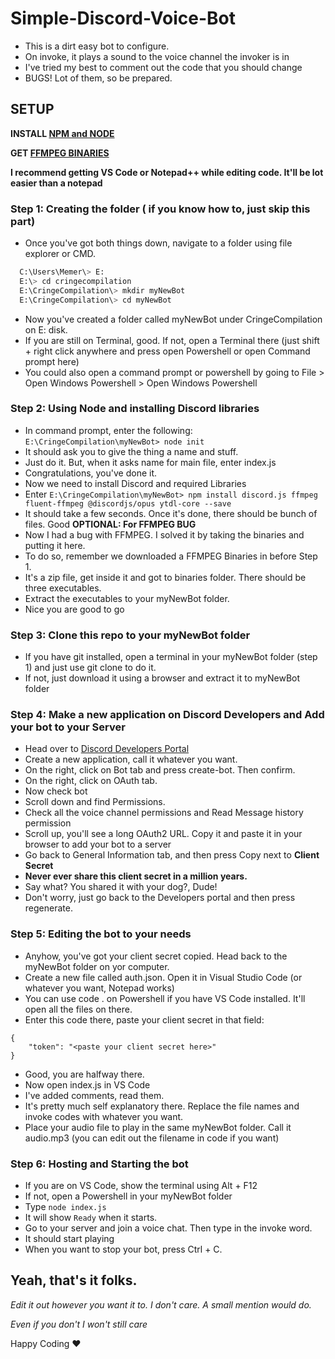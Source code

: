 # Simple-Discord-Voice-Bot
* This is a dirt easy bot to configure.
* On invoke, it plays a sound to the voice channel the invoker is in
* I've tried my best to comment out the code that you should change
* BUGS! Lot of them, so be prepared.

## SETUP
**INSTALL [NPM and NODE](https://nodejs.org/)**

**GET [FFMPEG BINARIES](http://ffmpeg.org/download.html)**

**I recommend getting VS Code or Notepad++ while editing code. It'll be lot easier than a notepad**

### Step 1: Creating the folder ( if you know how to, just skip this part)
* Once you've got both things down, navigate to a folder using file explorer or CMD.
```FOR EXAMPLE for absolute noobies, using CMD (assuming Windows, if you don't know how to do this, I don't think you are on Linux):
  C:\Users\Memer\> E:
  E:\> cd cringecompilation
  E:\CringeCompilation\> mkdir myNewBot
  E:\CringeCompilation\> cd myNewBot 
  ```
* Now you've created a folder called myNewBot under CringeCompilation on E: disk.
* If you are still on Terminal, good. If not, open a Terminal there (just shift + right click anywhere and press open Powershell or open Command prompt here)
* You could also open a command prompt or powershell by going to File > Open Windows Powershell > Open Windows Powershell

### Step 2: Using Node and installing Discord libraries
* In command prompt, enter the following:
``` E:\CringeCompilation\myNewBot> node init ```
* It should ask you to give the thing a name and stuff. 
* Just do it. But, when  it asks name for main file, enter index.js
* Congratulations, you've done it.
* Now we need to install Discord and required Libraries
* Enter 
``` E:\CringeCompilation\myNewBot> npm install discord.js ffmpeg fluent-ffmpeg @discordjs/opus ytdl-core --save ```
* It should take a few seconds. Once it's done, there should be bunch of files. Good
**OPTIONAL: For FFMPEG BUG**
* Now I had a bug with FFMPEG. I solved it by taking the binaries and putting it here.
* To do so, remember we downloaded a FFMPEG Binaries in before Step 1.
* It's a zip file, get inside it and got to binaries folder. There should be three executables.
* Extract the executables to your myNewBot folder.
* Nice you are good to go

### Step 3: Clone this repo to your myNewBot folder
* If you have git installed, open a terminal in your myNewBot folder (step 1) and just use git clone <repo url> to do it.
* If not, just download it using a browser and extract it to myNewBot folder
  
### Step 4: Make a new application on Discord Developers and Add your bot to your Server
* Head over to [Discord Developers Portal](https://discord.com/developers/applications)
* Create a new application, call it whatever you want.
* On the right, click on Bot tab and press create-bot. Then confirm.
* On the right, click on OAuth tab. 
* Now check bot
* Scroll down and find Permissions.
* Check all the voice channel permissions and Read Message history permission
* Scroll up, you'll see a long OAuth2 URL. Copy it and paste it in your browser to add your bot to a server
* Go back to General Information tab, and then press Copy next to **Client Secret**
* **Never ever share this client secret in a million years.** 
* Say what? You shared it with your dog?, Dude!
* Don't worry, just go back to the Developers portal and then press regenerate.

### Step 5: Editing the bot to your needs
* Anyhow, you've got your client secret copied. Head back to the myNewBot folder on yor computer.
* Create a new file called auth.json. Open it in Visual Studio Code (or whatever you want, Notepad works)
* You can use code . on Powershell if you have VS Code installed. It'll open all the files on there.
* Enter this code there, paste your client secret in that field:
```
{
    "token": "<paste your client secret here>"
}
```
* Good, you are halfway there.
* Now open index.js in VS Code
* I've added comments, read them.
* It's pretty much self explanatory there. Replace the file names and invoke codes with whatever you want.
* Place your audio file to play in the same myNewBot folder. Call it audio.mp3 (you can edit out the filename in code if you want)

### Step 6: Hosting and Starting the bot
* If you are on VS Code, show the terminal using Alt + F12
* If not, open a Powershell in your myNewBot  folder
* Type ```node index.js```
* It will show ```Ready``` when it starts.
* Go to your server and join a voice chat. Then type in the invoke word.
* It should start playing
* When you want to stop your bot, press Ctrl + C.

## Yeah, that's it folks.
*Edit it out however you want it to. I don't care. A small mention would do.*

*Even if you don't I won't still care*

Happy Coding ❤
